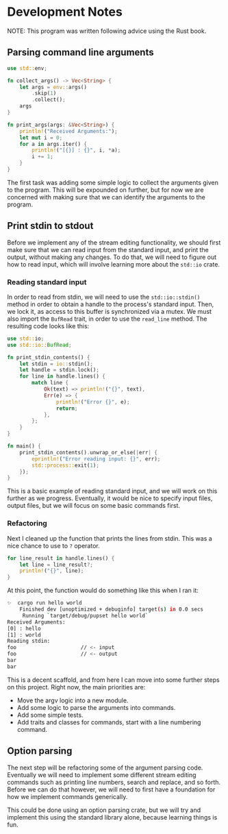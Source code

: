 # Development Notes

NOTE: This program was written following advice using the Rust book.

## Parsing command line arguments

```rust
use std::env;

fn collect_args() -> Vec<String> {
    let args = env::args()
        .skip(1)
        .collect();
    args
}

fn print_args(args: &Vec<String>) {
    println!("Received Arguments:");
    let mut i = 0;
    for a in args.iter() {
        println!("[{}] : {}", i, *a);
        i += 1;
    }
}
```

The first task was adding some simple logic to collect the arguments given to
the program. This will be expounded on further, but for now we are concerned
with making sure that we can identify the arguments to the program.

## Print stdin to stdout

Before we implement any of the stream editing functionality, we should first
make sure that we can read input from the standard input, and print the
output, without making any changes. To do that, we will need to figure out how
to read input, which will involve learning more about the `std::io` crate.

### Reading standard input

In order to read from stdin, we will need to use the `std::io::stdin()` method
in order to obtain a handle to the process's standard input. Then, we lock it,
as access to this buffer is synchronized via a mutex. We must also import the
`BufRead` trait, in order to use the `read_line` method. The resulting code
looks like this:

```rust
use std::io;
use std::io::BufRead;

fn print_stdin_contents() {
    let stdin = io::stdin();
    let handle = stdin.lock();
    for line in handle.lines() {
        match line {
            Ok(text) => println!("{}", text),
            Err(e) => {
                println!("Error {}", e);
                return;
            },
        };
    }
}

fn main() {
    print_stdin_contents().unwrap_or_else(|err| {
        eprintln!("Error reading input: {}", err);
        std::process::exit(1);
    });
}
```

This is a basic example of reading standard input, and we will work on this
further as we progress. Eventually, it would be nice to specify input files,
output files, but we will focus on some basic commands first.

### Refactoring

Next I cleaned up the function that prints the lines from stdin. This was a
nice chance to use to `?` operator.

```rust
for line_result in handle.lines() {
    let line = line_result?;
    println!("{}", line);
}
```

At this point, the function would do something like this when I ran it:

```sh
✨  cargo run hello world
    Finished dev [unoptimized + debuginfo] target(s) in 0.0 secs
     Running `target/debug/pupset hello world`
Received Arguments:
[0] : hello
[1] : world
Reading stdin:
foo                     // <- input
foo                     // <- output
bar
bar
```

This is a decent scaffold, and from here I can move into some further steps
on this project. Right now, the main priorities are:
*  Move the argv logic into a new module.
*  Add some logic to parse the arguments into commands.
*  Add some simple tests.
*  Add traits and classes for commands, start with a line numbering command.

## Option parsing

The next step will be refactoring some of the argument parsing code. Eventually
we will need to implement some different stream editing commands such as
printing line numbers, search and replace, and so forth. Before we can do that
however, we will need to first have a foundation for how we implement commands
generically.

This could be done using an option parsing crate, but we will try and implement
this using the standard library alone, because learning things is fun.
